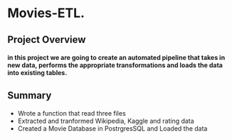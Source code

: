 # Movies-ETL.


## **Project Overview**

#### in this project we are going to create an automated pipeline that takes in new data, performs the appropriate transformations and loads the data into existing tables.


## **Summary**

#### 
- Wrote a function that read three files
- Extracted and tranformed Wikipedia, Kaggle and rating data
- Created a Movie Database in PostrgresSQL and Loaded the data 



    

